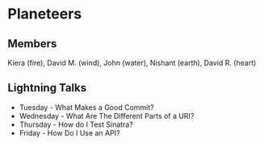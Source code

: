 # Planeteers
## Members
Kiera (fire), David M. (wind), John (water), Nishant (earth), David R. (heart)

## Lightning Talks
* Tuesday - What Makes a Good Commit?
* Wednesday - What Are The Different Parts of a URI?
* Thursday - How do I Test Sinatra?
* Friday - How Do I Use an API?

